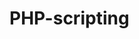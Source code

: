 # PHP-scripting
<!--
This is a scuba diving web based log book that I created for a class.  The database is no longer available, it was controlled by the school.  But I hope that it demonstrates my early attempts at php and mysql.
-->
